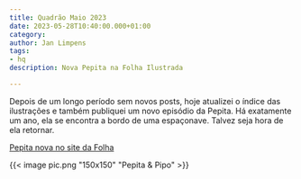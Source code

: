 ```yaml
---
title: Quadrão Maio 2023
date: 2023-05-28T10:40:00.000+01:00
category:
author: Jan Limpens
tags:
- hq
description: Nova Pepita na Folha Ilustrada

---
```


Depois de um longo período sem novos posts, hoje atualizei o índice das ilustrações e também publiquei um novo episódio da Pepita. Há exatamente um ano, ela se encontra a bordo de uma espaçonave. Talvez seja hora de ela retornar.

[Pepita nova no site da Folha](https://www1.folha.uol.com.br/ilustrada/cartum/cartunsdiarios/#28/5/2023)

{{< image pic.png "150x150" "Pepita & Pipo" >}}